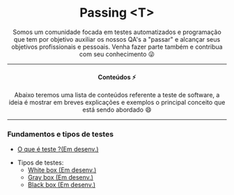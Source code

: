 <h1 align="center"> Passing &lt;T&gt;</h1>

<p align="center">Somos um comunidade focada em testes automatizados e programação que tem por objetivo auxiliar os nossos QA's a "passar" e alcançar seus objetivos profissionais e pessoais. Venha fazer parte também e contribua com seu conhecimento 😜 </p>

<hr>
<h4 align="center">Conteúdos ⚡</h4>

<p align="center">Abaixo teremos uma lista de conteúdos referente a teste de software, a ideia   é mostrar em breves explicações e exemplos o principal conceito que está sendo abordado 😄 </p>

<hr>

### Fundamentos e tipos de testes
 * [O que é teste ?(Em desenv.)](./docs/conceito-de-teste/conceito-de-teste.md)
 - Tipos de testes:
   * [White box (Em desenv.)](#white-box)
   * [Gray box (Em desenv.)](#gray-box)
   * [Black box (Em desenv.)](#black-box) 



